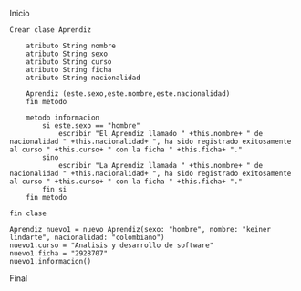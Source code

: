 Inicio

    Crear clase Aprendiz

        atributo String nombre
        atributo String sexo
        atributo String curso
        atributo String ficha
        atributo String nacionalidad

        Aprendiz (este.sexo,este.nombre,este.nacionalidad)
        fin metodo

        metodo informacion
            si este.sexo == "hombre"
                escribir "El Aprendiz llamado " +this.nombre+ " de nacionalidad " +this.nacionalidad+ ", ha sido registrado exitosamente al curso " +this.curso+ " con la ficha " +this.ficha+ "."
            sino 
                escribir "La Aprendiz llamada " +this.nombre+ " de nacionalidad " +this.nacionalidad+ ", ha sido registrado exitosamente al curso " +this.curso+ " con la ficha " +this.ficha+ "."
            fin si
        fin metodo

    fin clase

    Aprendiz nuevo1 = nuevo Aprendiz(sexo: "hombre", nombre: "keiner lindarte", nacionalidad: "colombiano")
    nuevo1.curso = "Analisis y desarrollo de software"
    nuevo1.ficha = "2928707"
    nuevo1.informacion()



Final